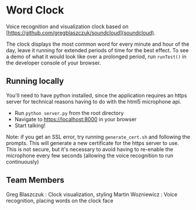 # Word Clock

Voice recognition and visualization clock based on 
[https://github.com/gregblaszczuk/soundcloud](soundcloud).

The clock displays the most common word for every minute and hour of the day,
leave it running for extended periods of time for the best effect. To see 
a demo of what it would look like over a prolonged period, run `runTest()`
in the developer console of your browser.


## Running locally

You'll need to have python installed, since the application requires an https server
for technical reasons having to do with the html5 microphone api.


* Run `python server.py` from the root directory
* Navigate to [https://localhost:8000](https://localhost:8000) in your browser
* Start talking!


Note: if you get an SSL error, try running `generate_cert.sh` and following the 
prompts. This will generate a new certificate for the https server to use. This 
is not secure, but it's necessary to avoid having to re-enable the microphone
every few seconds (allowing the voice recognition to run continuously)


## Team Members

Greg Blaszczuk : Clock visualization, styling
Martin Wozniewicz : Voice recognition, placing words on the clock face


